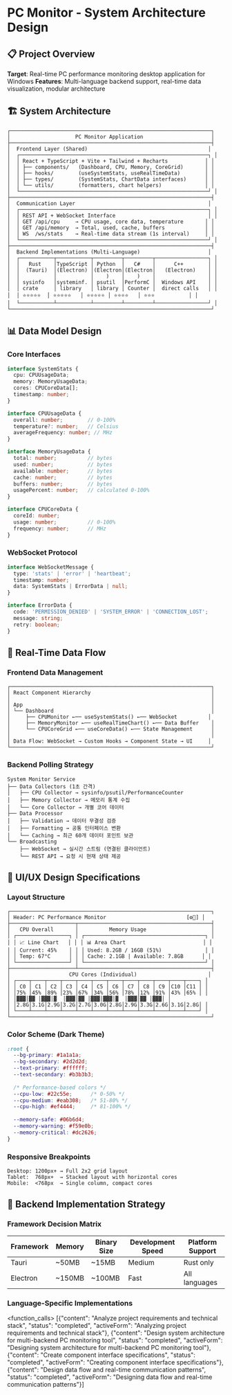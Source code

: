 # PC Monitor - System Architecture Design

## 📋 Project Overview
**Target**: Real-time PC performance monitoring desktop application for Windows
**Features**: Multi-language backend support, real-time data visualization, modular architecture

## 🏗️ System Architecture

```
┌─────────────────────────────────────────────────────────────────┐
│                     PC Monitor Application                      │
├─────────────────────────────────────────────────────────────────┤
│  Frontend Layer (Shared)                                       │
│  ┌─────────────────────────────────────────────────────────────┐ │
│  │ React + TypeScript + Vite + Tailwind + Recharts            │ │
│  │ ├── components/   (Dashboard, CPU, Memory, CoreGrid)       │ │
│  │ ├── hooks/        (useSystemStats, useRealTimeData)        │ │
│  │ ├── types/        (SystemStats, ChartData interfaces)      │ │
│  │ └── utils/        (formatters, chart helpers)              │ │
│  └─────────────────────────────────────────────────────────────┘ │
├─────────────────────────────────────────────────────────────────┤
│  Communication Layer                                           │
│  ┌─────────────────────────────────────────────────────────────┐ │
│  │ REST API + WebSocket Interface                              │ │
│  │ GET /api/cpu     → CPU usage, core data, temperature       │ │
│  │ GET /api/memory  → Total, used, cache, buffers             │ │
│  │ WS  /ws/stats    → Real-time data stream (1s interval)     │ │
│  └─────────────────────────────────────────────────────────────┘ │
├─────────────────────────────────────────────────────────────────┤
│  Backend Implementations (Multi-Language)                      │
│  ┌───────────┬───────────┬─────────┬─────────┬─────────────────┐ │
│  │   Rust    │TypeScript │ Python  │   C#    │      C++        │ │
│  │  (Tauri)  │(Electron) │(Electron│(Electron│   (Electron)    │ │
│  │           │           │    )    │    )    │                 │ │
│  │ sysinfo   │systeminf. │ psutil  │PerformC │  Windows API    │ │
│  │ crate     │ library   │ library │ Counter │  direct calls   │ │
│  │ ⭐⭐⭐⭐⭐  │ ⭐⭐⭐⭐⭐   │ ⭐⭐⭐⭐⭐ │ ⭐⭐⭐⭐   │ ⭐⭐⭐           │ │
│  └───────────┴───────────┴─────────┴─────────┴─────────────────┘ │
└─────────────────────────────────────────────────────────────────┘
```

## 📊 Data Model Design

### Core Interfaces
```typescript
interface SystemStats {
  cpu: CPUUsageData;
  memory: MemoryUsageData;
  cores: CPUCoreData[];
  timestamp: number;
}

interface CPUUsageData {
  overall: number;        // 0-100%
  temperature?: number;   // Celsius
  averageFrequency: number; // MHz
}

interface MemoryUsageData {
  total: number;          // bytes
  used: number;           // bytes
  available: number;      // bytes
  cache: number;          // bytes
  buffers: number;        // bytes
  usagePercent: number;   // calculated 0-100%
}

interface CPUCoreData {
  coreId: number;
  usage: number;          // 0-100%
  frequency: number;      // MHz
}
```

### WebSocket Protocol
```typescript
interface WebSocketMessage {
  type: 'stats' | 'error' | 'heartbeat';
  timestamp: number;
  data: SystemStats | ErrorData | null;
}

interface ErrorData {
  code: 'PERMISSION_DENIED' | 'SYSTEM_ERROR' | 'CONNECTION_LOST';
  message: string;
  retry: boolean;
}
```

## 🔄 Real-Time Data Flow

### Frontend Data Management
```
┌─────────────────────────────────────────────────────────────────┐
│ React Component Hierarchy                                       │
│                                                                 │
│ App                                                             │
│ └── Dashboard                                                   │
│     ├── CPUMonitor ←── useSystemStats() ←── WebSocket          │
│     ├── MemoryMonitor ←── useRealTimeChart() ←── Data Buffer    │
│     └── CPUCoreGrid ←── useCoreData() ←── State Management      │
│                                                                 │
│ Data Flow: WebSocket → Custom Hooks → Component State → UI     │
└─────────────────────────────────────────────────────────────────┘
```

### Backend Polling Strategy
```
System Monitor Service
├── Data Collectors (1초 간격)
│   ├── CPU Collector → sysinfo/psutil/PerformanceCounter
│   ├── Memory Collector → 메모리 통계 수집
│   └── Core Collector → 개별 코어 데이터
├── Data Processor
│   ├── Validation → 데이터 무결성 검증
│   ├── Formatting → 공통 인터페이스 변환
│   └── Caching → 최근 60개 데이터 포인트 보관
└── Broadcasting
    ├── WebSocket → 실시간 스트림 (연결된 클라이언트)
    └── REST API → 요청 시 현재 상태 제공
```

## 🎨 UI/UX Design Specifications

### Layout Structure
```
┌─────────────────────────────────────────────────────────────────┐
│ Header: PC Performance Monitor                          [⚙️📱] │
├─────────────────────┬───────────────────────────────────────────┤
│   CPU Overall       │          Memory Usage                     │
│ ┌─────────────────┐ │ ┌───────────────────────────────────────┐ │
│ │ 📈 Line Chart   │ │ │ 📊 Area Chart                         │ │
│ │ Current: 45%    │ │ │ Used: 8.2GB / 16GB (51%)              │ │
│ │ Temp: 67°C      │ │ │ Cache: 2.1GB | Available: 7.8GB      │ │
│ └─────────────────┘ │ └───────────────────────────────────────┘ │
├─────────────────────┴───────────────────────────────────────────┤
│                   CPU Cores (Individual)                       │
│ ┌────┬────┬────┬────┬────┬────┬────┬────┬────┬────┬────┬────┐ │
│ │ C0 │ C1 │ C2 │ C3 │ C4 │ C5 │ C6 │ C7 │ C8 │ C9 │C10 │C11 │ │
│ │75% │45% │89% │23% │67% │34% │56% │78% │12% │91% │43% │65% │ │
│ │▓▓▓│▓▓ │▓▓▓│▓  │▓▓▓│▓▓ │▓▓▓│▓▓▓│▓  │▓▓▓│▓▓ │▓▓▓│ │
│ │2.8G│3.1G│2.9G│3.2G│2.7G│3.0G│2.8G│2.9G│3.3G│2.6G│3.1G│2.8G│ │
│ └────┴────┴────┴────┴────┴────┴────┴────┴────┴────┴────┴────┘ │
└─────────────────────────────────────────────────────────────────┘
```

### Color Scheme (Dark Theme)
```css
:root {
  --bg-primary: #1a1a1a;
  --bg-secondary: #2d2d2d;
  --text-primary: #ffffff;
  --text-secondary: #b3b3b3;
  
  /* Performance-based colors */
  --cpu-low: #22c55e;      /* 0-50% */
  --cpu-medium: #eab308;   /* 51-80% */
  --cpu-high: #ef4444;     /* 81-100% */
  
  --memory-safe: #06b6d4;
  --memory-warning: #f59e0b;
  --memory-critical: #dc2626;
}
```

### Responsive Breakpoints
```
Desktop: 1200px+ → Full 2x2 grid layout
Tablet:  768px+  → Stacked layout with horizontal cores
Mobile:  <768px  → Single column, compact cores
```

## 🔌 Backend Implementation Strategy

### Framework Decision Matrix
| Framework | Memory | Binary Size | Development Speed | Platform Support |
|-----------|--------|-------------|-------------------|------------------|
| Tauri     | ~50MB  | ~15MB       | Medium           | Rust only        |
| Electron  | ~150MB | ~100MB      | Fast             | All languages    |

### Language-Specific Implementations

<function_calls>
<invoke name="TodoWrite">
<parameter name="todos">[{"content": "Analyze project requirements and technical stack", "status": "completed", "activeForm": "Analyzing project requirements and technical stack"}, {"content": "Design system architecture for multi-backend PC monitoring tool", "status": "completed", "activeForm": "Designing system architecture for multi-backend PC monitoring tool"}, {"content": "Create component interface specifications", "status": "completed", "activeForm": "Creating component interface specifications"}, {"content": "Design data flow and real-time communication patterns", "status": "completed", "activeForm": "Designing data flow and real-time communication patterns"}]